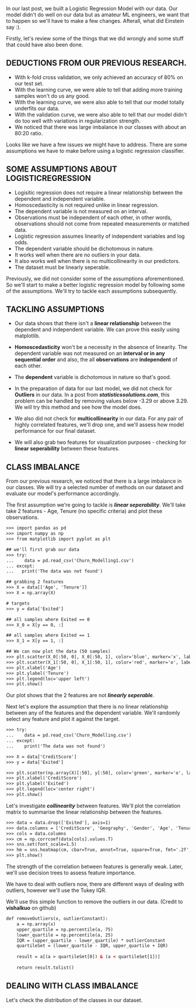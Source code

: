 In our last post, we built a Logistic Regression Model with our data. Our model didn't do well on our data but as amateur ML engineers, we want that to happen so we'll have to make a few changes. Afterall, what did Einstein say :).

Firstly, let's review some of the things that we did wrongly and some stuff that could have also been done.

## DEDUCTIONS FROM OUR PREVIOUS RESEARCH.
- With k-fold cross validation, we only achieved an accuracy of 80% on our test set.
- With the learning curve, we were able to tell that adding more training samples won't do us any good.
- With the learning curve, we were also able to tell that our model totally underfits our data.
- With the validation curve, we were also able to tell that our model didn't do too well with variations in regularization strength.
- We noticed that there was large imbalance in our classes with about an 80:20 ratio.


Looks like we have a few issues we might have to address. There are some assumptions we have to make before using a logistic regression classifier.

## SOME ASSUMPTIONS ABOUT LOGISTICREGRESSION 
- Logisitic regression does not require a linear relationship between the dependent and independent variable.
- Homoscedasticity is not required unlike in linear regression.
- The dependent variable is not measured on an interval.
- Observations must be independent of each other, in other words, observations should not come from repeated measurements or     matched data.
- Logistic regression assumes linearity of independent variables and log odds.
- The dependent variable should be dichotomous in nature.
- It works well when there are no outliers in your data.
- It also works well when there is no multicollinearity in our predictors. 
- The dataset must be linearly seperable.

Previously, we did not consider some of the assumptions aforementioned. So we'll start to make a better logistic regression model by following some of the assumptions. We'll try to tackle each assumptions subsequently.

## TACKLING ASSUMPTIONS
- Our data shows that there isn't a **linear relationship** between the dependent and independent variable. We can prove this easily using matplotlib. 

- **Homoscedasticity** won't be a necessity in the absence of linearity. The dependent variable was not measured on an **interval or in any sequential order** and also, the all **observations** are **independent** of each other.

- The **dependent** variable is dichotomous in nature so that's good.

- In the preparation of data for our last model, we did not check for **Outliers** in our data. In a post from ***statisticssolutions.com***, this problem can be handled by removing values below -3.29 or above 3.29. We will try this method and see how the model does.

- We also did not check for **multicollinearity** in our data. For any pair of highly correlated features, we'll drop one, and we'll assess how model performance for our final dataset.

- We will also grab two features for visualization purposes - checking for **linear seperability** between these features.

## CLASS IMBALANCE
From our previous research, we noticed that there is a large imbalance in our classes. We will try a selected number of methods on our dataset and evaluate our model's performance accordingly.

The first assumption we're going to tackle is ***linear seperability***. We'll take take 2 features - Age, Tenure (no specific criteria) and plot these observations. 

```html
>>> import pandas as pd 
>>> import numpy as np 
>>> from matplotlib import pyplot as plt

## we'll first grab our data
>>> try:
...    data = pd.read_csv('Churn_Modelling1.csv')
... except:
...   print('The data was not found')

## grabbing 2 features
>>> X = data[['Age', 'Tenure']]
>>> X = np.array(X)

# targets
>>> y = data['Exited']

## all samples where Exited == 0
>>> X_0 = X[y == 0, :]

## all samples where Exited == 1
>>> X_1 = X[y == 1, :]

## We can now plot the data (50 samples)
>>> plt.scatter(X_0[:50, 0], X_0[:50, 1], color='blue', marker='x', label='Samples with class 0')
>>> plt.scatter(X_1[:50, 0], X_1[:50, 1], color='red', marker='o', label='Samples with class 1')
>>> plt.xlabel('Age')
>>> plt.ylabel('Tenure')
>>> plt.legend(loc='upper left')
>>> plt.show()
```

Our plot shows that the 2 features are not ***linearly seperable***. 

Next let's explore the assumption that there is no linear relationship between any of the features and the dependent variable. We'll randomly select any feature and plot it against the target.

```html
>>> try:
...    data = pd.read_csv('Churn_Modelling.csv')
... except:
...    print('The data was not found')

>>> X = data['CreditScore']
>>> y = data['Exited']

>>> plt.scatter(np.array(X)[:50], y[:50], color='green', marker='o', label='CreditScore vs Target')
>>> plt.xlabel('CreditScore')
>>> plt.ylabel('Exited')
>>> plt.legend(loc='center right')
>>> plt.show()
```

Let's investigate ***collinearity*** between features. We'll plot the correlation matrix to summarise the linear relationship between the features.

```html
>>> data = data.drop(['Exited'], axis=1)
>>> data.columns = ['CreditScore', 'Geography', 'Gender', 'Age', 'Tenure', 'Balance', 'NumOfProducts', 'HasCrCard'             ...                    'IsActiveMember', 'EstimatedSalary']
>>> cols = data.columns
>>> cm = np.corrcoef(data[cols].values.T)
>>> sns.set(font_scale=1.5)
>>> hm = sns.heatmap(cm, cbar=True, annot=True, square=True, fmt='.2f', annot_kws={'size' : 15}, yticklabels=cols,             ...      xticklabels=cols)
>>> plt.show()
```
The strength of the correlation between features is generally weak. Later, we'll use decision trees to assess feature importance.

We have to deal with outliers now, there are different ways of dealing with outliers, however we'll use the Tukey IQR.

We'll use this simple function to remove the outliers in our data. (Credit to **vishalkuo** on github)

```html
def removeOutliers(x, outlierConstant):
    a = np.array(x)
    upper_quartile = np.percentile(a, 75)
    lower_quartile = np.percentile(a, 25)
    IQR = (upper_quartile - lower_quartile) * outlierConstant
    quartileSet = (lower_quartile - IQR, upper_quartile + IQR)
    
    result = a[(a > quartileSet[0]) & (a < quartileSet[1])]
    
    return result.tolist()
```

## DEALING WITH CLASS IMBALANCE
Let's check the distribution of the classes in our dataset.
```html






